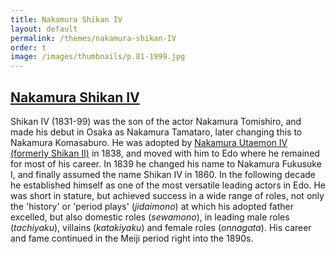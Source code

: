 ```yaml
---
title: Nakamura Shikan IV
layout: default
permalink: /themes/nakamura-shikan-IV
order: t
image: /images/thumbnails/p.81-1999.jpg
---
```

## [Nakamura Shikan IV](/exhibition/group-21)

Shikan IV (1831-99) was the son of the actor Nakamura Tomishiro, and made his debut in Osaka as Nakamura Tamataro, later changing this to Nakamura Komasaburo. He was adopted by [Nakamura Utaemon IV (formerly Shikan II)](/exhibition/group-20) in 1838, and moved with him to Edo where he remained for most of his career. In 1839 he changed his name to Nakamura Fukusuke I, and finally assumed the name Shikan IV in 1860. In the following decade he established himself as one of the most versatile leading actors in Edo. He was short in stature, but achieved success in a wide range of roles, not only the 'history' or 'period plays' (_jidaimono_) at which his adopted father excelled, but also domestic roles (_sewamono_), in leading male roles (_tachiyaku_), villains (_katakiyaku_) and female roles (_onnagata_). His career and fame continued in the Meiji period right into the 1890s.
